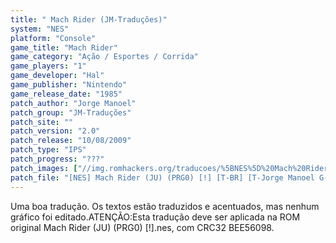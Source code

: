 ```yaml
---
title: " Mach Rider (JM-Traduções)"
system: "NES"
platform: "Console"
game_title: "Mach Rider"
game_category: "Ação / Esportes / Corrida"
game_players: "1"
game_developer: "Hal"
game_publisher: "Nintendo"
game_release_date: "1985"
patch_author: "Jorge Manoel"
patch_group: "JM-Traduções"
patch_site: ""
patch_version: "2.0"
patch_release: "10/08/2009"
patch_type: "IPS"
patch_progress: "???"
patch_images: ["//img.romhackers.org/traducoes/%5BNES%5D%20Mach%20Rider%20-%20JM-Tradu%C3%A7%C3%B5es%20-%201.png","//img.romhackers.org/traducoes/%5BNES%5D%20Mach%20Rider%20-%20JM-Tradu%C3%A7%C3%B5es%20-%202.png","//img.romhackers.org/traducoes/%5BNES%5D%20Mach%20Rider%20-%20JM-Tradu%C3%A7%C3%B5es%20-%203.png"]
patch_file: "[NES] Mach Rider (JU) (PRG0) [!] [T-BR] [T-Jorge Manoel G-JM-Traduções] [V-2.0 A-2009].zip"
---
```

Uma boa tradução. Os textos estão traduzidos e acentuados, mas nenhum gráfico foi editado.ATENÇÃO:Esta tradução deve ser aplicada na ROM original Mach Rider (JU) (PRG0) [!].nes, com CRC32 BEE56098.